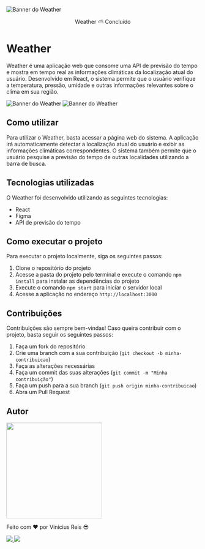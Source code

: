 ![Banner do Weather](https://i.ibb.co/1nPPJGK/weather.png)

<p align="center">Weather ⛅ Concluído <p>

# Weather

Weather é uma aplicação web que consome uma API de previsão do tempo e mostra em tempo real as informações climáticas da localização atual do usuário. Desenvolvido em React, o sistema permite que o usuário verifique a temperatura, pressão, umidade e outras informações relevantes sobre o clima em sua região.

![Banner do Weather](https://i.ibb.co/vL7M9GP/weather1.png)
![Banner do Weather](https://i.ibb.co/1TSX3Q0/weather2.png)

## Como utilizar

Para utilizar o Weather, basta acessar a página web do sistema. A aplicação irá automaticamente detectar a localização atual do usuário e exibir as informações climáticas correspondentes. O sistema também permite que o usuário pesquise a previsão do tempo de outras localidades utilizando a barra de busca.

## Tecnologias utilizadas

O Weather foi desenvolvido utilizando as seguintes tecnologias:

- React
- Figma
- API de previsão do tempo

## Como executar o projeto

Para executar o projeto localmente, siga os seguintes passos:

1. Clone o repositório do projeto
2. Acesse a pasta do projeto pelo terminal e execute o comando `npm install` para instalar as dependências do projeto
3. Execute o comando `npm start` para iniciar o servidor local
4. Acesse a aplicação no endereço `http://localhost:3000`

## Contribuições

Contribuições são sempre bem-vindas! Caso queira contribuir com o projeto, basta seguir os seguintes passos:

1. Faça um fork do repositório
2. Crie uma branch com a sua contribuição (`git checkout -b minha-contribuicao`)
3. Faça as alterações necessárias
4. Faça um commit das suas alterações (`git commit -m "Minha contribuição"`)
5. Faça um push para a sua branch (`git push origin minha-contribuicao`)
6. Abra um Pull Request

## Autor

<img src="https://i.ibb.co/B6B9hLJ/Mask-group.png" style="height: 250px">

Feito com  ❤️  por Vinicius Reis 😎
<div>

<a href="mailto:vrzotech@gmail.com">
<img src="https://i.ibb.co/bvmCX5b/badgemail.png">
</a>

<a href="https://www.instagram.com/vinirz11/">
<img src="https://i.ibb.co/2qLJ5Wd/badgeinsta.png">
</a>
